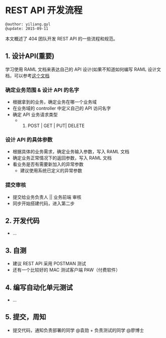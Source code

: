 # REST API 开发流程

```
@author: yiliang.gyl
@update: 2015-09-11
```

本文概述了 404 团队开发 REST API 的一些流程和规范。


## 1. 设计API(重要)

学习使用 RAML 文档来表达自己的 API 设计(如果不知道如何编写 RAML 设计文档，可以参考[这个文档](http://blog.guoyiliang.com/2015/04/23/raml-init/)

### 确定业务范围 & 设计 API 的名字

* 根据拿到的业务，确定业务在哪一个业务域
* 在业务域的 controller 中定义自己的 API 访问名字
* 确定 API 业务请求类型
	* 1. POST | GET | PUT| DELETE

### 设计 API 的具体参数

* 根据具体的业务需求，确定业务输入参数，写入 RAML 文档
* 确定业务正常情况下的返回参数，写入 RAML 文档
* 看业务是否有需要新加入的异常参数
	* 建议使用系统已定义的异常参数


### 提交审核

* 提交给业务负责人 || 业务前端 审核
* 同步开始搭建代码，进入第二步

## 2. 开发代码

* ... 

## 3. 自测

* 建议 REST API 采用 POSTMAN 测试
* 还有一个比较好的 MAC 测试客户端 PAW（付费软件）


## 4. 编写自动化单元测试

* ...

## 5. 提交，周知

* 提交代码，通知负责部署的同学 @袁勋  +  负责测试的同学 @廖博士





